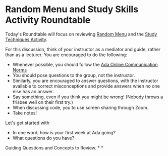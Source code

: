 # Random Menu and Study Skills Activity Roundtable

Today's Roundtable will focus on reviewing [Random Menu](https://learn-2.galvanize.com/cohorts/2036/blocks/875/content_files/00-variables-data-types/03-wk01-exercise-intro-random-menu.md) and the [Study Techniques Activity](https://learn-2.galvanize.com/cohorts/2036/blocks/882/content_files/00-welcome-to-ada/09-wk01-activity-study-techniques.md).

For this discussion, think of your instructor as a mediator and guide, rather than as a lecturer. You are encouraged to do the following:

* Whenever possible, you should follow the [Ada Online Communication Norms](https://learn-2.galvanize.com/cohorts/2036/blocks/882/content_files/00-welcome-to-ada/02-wk01-online-communication-norms.md)
* You should pose questions to the group, not the instructor.
* Similarly, you are encouraged to answer questions, with the instructor available to correct misconceptions and provide answers when no one else has an answer.
* Say something, even if you think you might be wrong! (Nobody throws a frisbee well on their first try.)
* When discussing code, you to use screen sharing through Zoom.
* Take notes!

Let's get started with
* In one word, how is your first week at Ada going?
* What questions do you have?

Guiding Questions and Concepts to Review.
* 
* 
